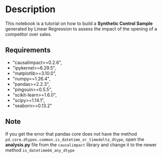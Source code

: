 # Description
This notebook is a tutorial on how to build a **Synthetic Control Sample** generated by Linear Regression to assess the impact of the opening of a competitor over sales.

## Requirements
* "causalimpact>=0.2.6",
* "ipykernel>=6.29.5",
* "matplotlib>=3.10.0",
* "numpy==1.26.4",
* "pandas>=2.2.3",
* "pingouin>=0.5.5",
* "scikit-learn>=1.6.0",
* "scipy>=1.14.1",
* "seaborn>=0.13.2"

## Note
If you get the error that pandas core does not have the method `pd.core.dtypes.common.is_datetime_or_timedelta_dtype`, open the **analysis.py** file from the `causalimpact` library and change it to the newer method `is_datetime64_any_dtype`
